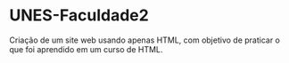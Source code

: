 # UNES-Faculdade2
Criação de um site web usando apenas HTML, com objetivo de praticar o que foi aprendido em um curso de HTML.
